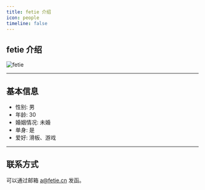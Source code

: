 ```yaml
---
title: fetie 介绍
icon: people
timeline: false
---
```


<!-- .element: class="r-fit-text" -->

## fetie 介绍

![fetie](/avatar.jpg)

---

## 基本信息

- 性别: 男
- 年龄: 30
- 婚姻情况: 未婚
- 单身: 是
- 爱好: 滑板、游戏

---

## 联系方式

可以通过邮箱 a@fetie.cn 发函。
